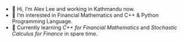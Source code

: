 - 👋 Hi, I’m Alex Lee and working in Kathmandu now. 
- 👀 I’m interested in Financial Mathematics and C++ & Python Programming Language.
- 🌱 Currently learning *C++ for Financial Mathematics* and *Stochastic Calculus for Finance* in spare time.

<!---
bobcatzoo/bobcatzoo is a ✨ special ✨ repository because its `README.md` (this file) appears on your GitHub profile.
You can click the Preview link to take a look at your changes.
--->
